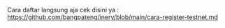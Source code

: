 Cara daftar langsung aja cek disini ya : https://github.com/bangpateng/inery/blob/main/cara-register-testnet.md
